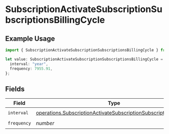 # SubscriptionActivateSubscriptionSubscriptionsBillingCycle

## Example Usage

```typescript
import { SubscriptionActivateSubscriptionSubscriptionsBillingCycle } from "jani-payments/models/operations";

let value: SubscriptionActivateSubscriptionSubscriptionsBillingCycle = {
  interval: "year",
  frequency: 7955.91,
};
```

## Fields

| Field                                                                                                                                                | Type                                                                                                                                                 | Required                                                                                                                                             | Description                                                                                                                                          |
| ---------------------------------------------------------------------------------------------------------------------------------------------------- | ---------------------------------------------------------------------------------------------------------------------------------------------------- | ---------------------------------------------------------------------------------------------------------------------------------------------------- | ---------------------------------------------------------------------------------------------------------------------------------------------------- |
| `interval`                                                                                                                                           | [operations.SubscriptionActivateSubscriptionSubscriptionsInterval](../../models/operations/subscriptionactivatesubscriptionsubscriptionsinterval.md) | :heavy_check_mark:                                                                                                                                   | N/A                                                                                                                                                  |
| `frequency`                                                                                                                                          | *number*                                                                                                                                             | :heavy_check_mark:                                                                                                                                   | N/A                                                                                                                                                  |